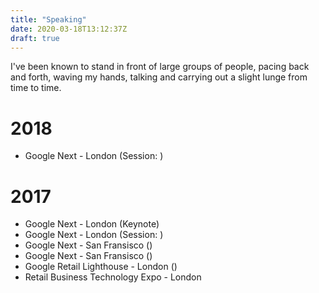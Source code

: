 ```yaml
---
title: "Speaking"
date: 2020-03-18T13:12:37Z
draft: true
---
```


I've been known to stand in front of large groups of people, pacing back and forth, waving my hands, talking and carrying out a slight lunge from time to time.

# 2018

* Google Next - London (Session: )

# 2017

* Google Next - London (Keynote)
* Google Next - London (Session: )
* Google Next - San Fransisco ()
* Google Next - San Fransisco ()
* Google Retail Lighthouse - London ()
* Retail Business Technology Expo - London